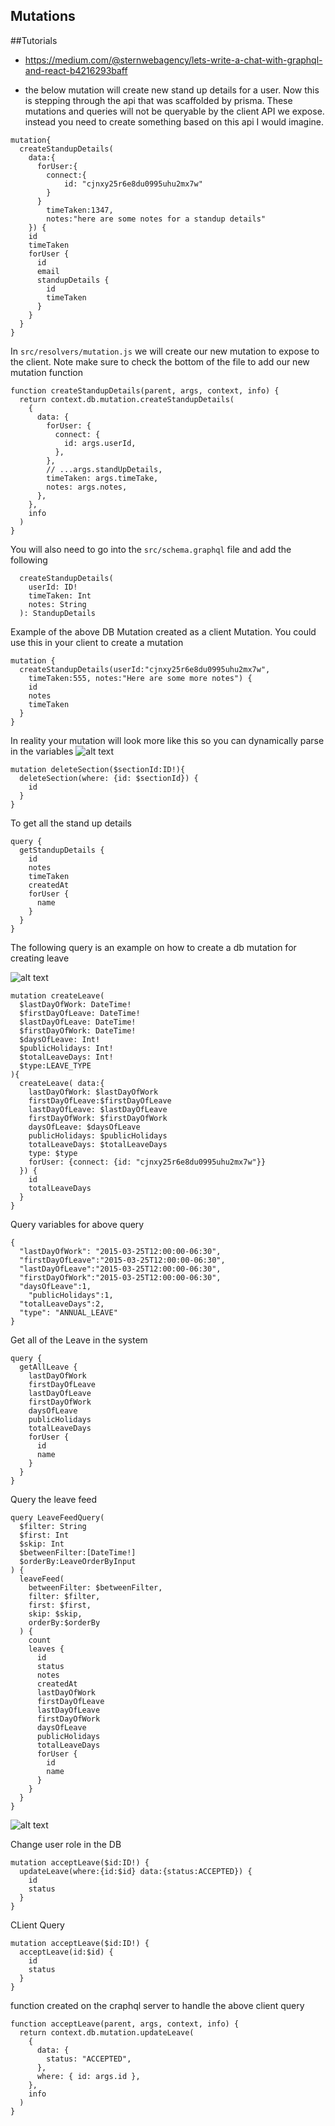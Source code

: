 ## Mutations

##Tutorials

- https://medium.com/@sternwebagency/lets-write-a-chat-with-graphql-and-react-b4216293baff

- the below mutation will create new stand up details for a user. Now this is stepping through the api that was scaffolded by prisma. These mutations and queries will not be queryable by the client API we expose. instead you need to create something based on this api I would imagine.

```
mutation{
  createStandupDetails(
    data:{
      forUser:{
      	connect:{
        	id: "cjnxy25r6e8du0995uhu2mx7w"
        }
      }
    	timeTaken:1347,
    	notes:"here are some notes for a standup details"
    }) {
    id
    timeTaken
    forUser {
      id
      email
      standupDetails {
        id
        timeTaken
      }
    }
  }
}
```

In `src/resolvers/mutation.js` we will create our new mutation to expose to the client. Note make sure to check the bottom of the file to add our new mutation function

```
function createStandupDetails(parent, args, context, info) {
  return context.db.mutation.createStandupDetails(
    {
      data: {
        forUser: {
          connect: {
            id: args.userId,
          },
        },
        // ...args.standUpDetails,
        timeTaken: args.timeTake,
        notes: args.notes,
      },
    },
    info
  )
}
```

You will also need to go into the `src/schema.graphql` file and add the following

```
  createStandupDetails(
    userId: ID!
    timeTaken: Int
    notes: String
  ): StandupDetails
```

Example of the above DB Mutation created as a client Mutation.
You could use this in your client to create a mutation

```
mutation {
  createStandupDetails(userId:"cjnxy25r6e8du0995uhu2mx7w",
    timeTaken:555, notes:"Here are some more notes") {
    id
    notes
    timeTaken
  }
}
```

In reality your mutation will look more like this so you can dynamically parse in the variables
![alt text](https://github.com/dunatron/nomos-dashboard-server/blob/master/documentation/img/standupDetailsMutation.png)

```
mutation deleteSection($sectionId:ID!){
  deleteSection(where: {id: $sectionId}) {
    id
  }
}
```

To get all the stand up details

```
query {
  getStandupDetails {
    id
    notes
    timeTaken
    createdAt
    forUser {
      name
    }
  }
}
```

The following query is an example on how to create a db mutation for creating leave

![alt text](https://github.com/dunatron/nomos-dashboard-server/blob/master/documentation/img/db_leave_mutation_example.png)

```
mutation createLeave(
  $lastDayOfWork: DateTime!
  $firstDayOfLeave: DateTime!
  $lastDayOfLeave: DateTime!
  $firstDayOfWork: DateTime!
  $daysOfLeave: Int!
  $publicHolidays: Int!
  $totalLeaveDays: Int!
  $type:LEAVE_TYPE
){
  createLeave( data:{
    lastDayOfWork: $lastDayOfWork
    firstDayOfLeave:$firstDayOfLeave
    lastDayOfLeave: $lastDayOfLeave
    firstDayOfWork: $firstDayOfWork
    daysOfLeave: $daysOfLeave
    publicHolidays: $publicHolidays
    totalLeaveDays: $totalLeaveDays
    type: $type
    forUser: {connect: {id: "cjnxy25r6e8du0995uhu2mx7w"}}
  }) {
    id
    totalLeaveDays
  }
}
```

Query variables for above query

```
{
  "lastDayOfWork": "2015-03-25T12:00:00-06:30",
  "firstDayOfLeave":"2015-03-25T12:00:00-06:30",
  "lastDayOfLeave":"2015-03-25T12:00:00-06:30",
  "firstDayOfWork":"2015-03-25T12:00:00-06:30",
  "daysOfLeave":1,
	"publicHolidays":1,
  "totalLeaveDays":2,
  "type": "ANNUAL_LEAVE"
}
```

Get all of the Leave in the system

```
query {
  getAllLeave {
    lastDayOfWork
    firstDayOfLeave
    lastDayOfLeave
    firstDayOfWork
    daysOfLeave
    publicHolidays
    totalLeaveDays
    forUser {
      id
      name
    }
  }
}
```

Query the leave feed

```
query LeaveFeedQuery(
  $filter: String
  $first: Int
  $skip: Int
  $betweenFilter:[DateTime!]
  $orderBy:LeaveOrderByInput
) {
  leaveFeed(
    betweenFilter: $betweenFilter,
    filter: $filter,
    first: $first,
    skip: $skip,
    orderBy:$orderBy
  ) {
    count
    leaves {
      id
      status
      notes
      createdAt
      lastDayOfWork
      firstDayOfLeave
      lastDayOfLeave
      firstDayOfWork
      daysOfLeave
      publicHolidays
      totalLeaveDays
      forUser {
        id
        name
      }
    }
  }
}
```

![alt text](https://github.com/dunatron/nomos-dashboard-server/blob/master/documentation/img/query_leave_feed.png)

Change user role in the DB

```
mutation acceptLeave($id:ID!) {
  updateLeave(where:{id:$id} data:{status:ACCEPTED}) {
    id
    status
  }
}
```

CLient Query

```
mutation acceptLeave($id:ID!) {
  acceptLeave(id:$id) {
    id
    status
  }
}
```

function created on the craphql server to handle the above client query

```
function acceptLeave(parent, args, context, info) {
  return context.db.mutation.updateLeave(
    {
      data: {
        status: "ACCEPTED",
      },
      where: { id: args.id },
    },
    info
  )
}
```

